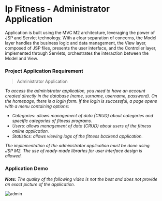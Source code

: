 # Ip Fitness - Administrator Application
Application is built using the MVC M2 architecture, leveraging the power of JSP and Servlet technology. With a clear separation of concerns, the Model layer handles the business logic and data management, the View layer, composed of JSP files, presents the user interface, and the Controller layer, implemented through Servlets, orchestrates the interaction between the Model and View. 

### Project Application Requirement
> Administrator Application

*To access the administrator application, you need to have an account created directly in the database (name, surname, username, password). 
On the homepage, there is a login form. If the login is successful, a page opens with a menu containing options:*
- *Categories: allows management of data (CRUD) about categories and specific categories of fitness programs.*
- *Users: allows management of data (CRUD) about users of the fitness online application.*
- *Statistics: allows viewing logs of the fitness backend application.*

*The implementation of the administrator application must be done using JSP M2. The use of ready-made libraries for user interface design is allowed.*
    
### Application Demo
***Note:*** *The quality of the following video is not the best and does not provide an exact picture of the application.*

![admin](https://github.com/Milan-Kovacevic/Project-IPFitness/assets/93384395/8953eb03-3654-4df3-8b11-2ba81f8d6607)
